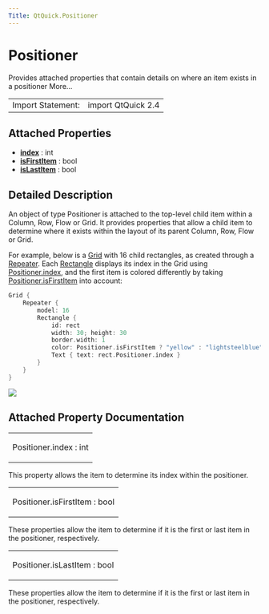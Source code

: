 ```yaml
---
Title: QtQuick.Positioner
---
```

        
Positioner
==========

<span class="subtitle"></span>
Provides attached properties that contain details on where an item exists in a positioner More...

|                   |                    |
|-------------------|--------------------|
| Import Statement: | import QtQuick 2.4 |

<span id="attached-properties"></span>
Attached Properties
-------------------

-   ****[index](#index-attached-prop)**** : int
-   ****[isFirstItem](#isFirstItem-attached-prop)**** : bool
-   ****[isLastItem](#isLastItem-attached-prop)**** : bool

<span id="details"></span>
Detailed Description
--------------------

An object of type Positioner is attached to the top-level child item within a Column, Row, Flow or Grid. It provides properties that allow a child item to determine where it exists within the layout of its parent Column, Row, Flow or Grid.

For example, below is a [Grid](../QtQuick.qtquick-positioning-layouts.md#grid) with 16 child rectangles, as created through a [Repeater](../QtQuick.Repeater.md). Each [Rectangle](../QtQuick.Rectangle.md) displays its index in the Grid using [Positioner.index](#index-attached-prop), and the first item is colored differently by taking [Positioner.isFirstItem](#isFirstItem-attached-prop) into account:

``` cpp
Grid {
    Repeater {
        model: 16
        Rectangle {
            id: rect
            width: 30; height: 30
            border.width: 1
            color: Positioner.isFirstItem ? "yellow" : "lightsteelblue"
            Text { text: rect.Positioner.index }
        }
    }
}
```

![](https://developer.ubuntu.com/static/devportal_uploaded/49ee7133-1e17-4c49-b231-a95660f7d7fa-api/apps/qml/sdk-15.04.6/QtQuick.Positioner/images/positioner-example.png)

Attached Property Documentation
-------------------------------

<table>
<colgroup>
<col width="100%" />
</colgroup>
<tbody>
<tr class="odd">
<td><p><span id="index-attached-prop"></span><span class="name">Positioner.index</span> : <span class="type">int</span></p></td>
</tr>
</tbody>
</table>

This property allows the item to determine its index within the positioner.

<table>
<colgroup>
<col width="100%" />
</colgroup>
<tbody>
<tr class="odd">
<td><p><span id="isFirstItem-attached-prop"></span><span class="name">Positioner.isFirstItem</span> : <span class="type">bool</span></p></td>
</tr>
</tbody>
</table>

These properties allow the item to determine if it is the first or last item in the positioner, respectively.

<table>
<colgroup>
<col width="100%" />
</colgroup>
<tbody>
<tr class="odd">
<td><p><span id="isLastItem-attached-prop"></span><span class="name">Positioner.isLastItem</span> : <span class="type">bool</span></p></td>
</tr>
</tbody>
</table>

These properties allow the item to determine if it is the first or last item in the positioner, respectively.

